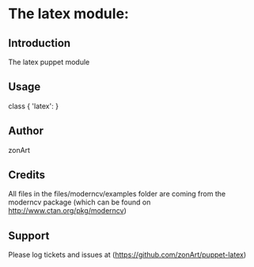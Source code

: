 # The latex module:

## Introduction

The latex puppet module

## Usage

class { 'latex': }

## Author

zonArt

## Credits

All files in the files/moderncv/examples folder are coming from the moderncv package (which can be found on http://www.ctan.org/pkg/moderncv)

## Support

Please log tickets and issues at (https://github.com/zonArt/puppet-latex)

